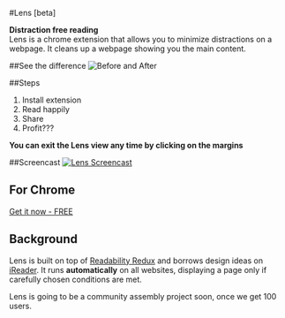 #Lens [beta]  


**Distraction free reading**  
Lens is a chrome extension that allows you to minimize distractions on a webpage. It cleans up a webpage showing you the main content.

##See the difference
![Before and After](http://i.imgur.com/ZErhTBN.jpg)

##Steps
1. Install extension
2. Read happily
3. Share
4. Profit???

**You can exit the Lens view any time by clicking on the margins**

##Screencast
[![Lens Screencast](http://img.youtube.com/vi/uOR86VW5_J8/0.jpg)](http://www.youtube.com/watch?v=uOR86VW5_J8)


## For Chrome
[Get it now - FREE](https://chrome.google.com/webstore/detail/lens/gklapfnodifcfcfcclbpeabnpgneehml)


## Background
Lens is built on top of [Readability Redux](https://github.com/MHordecki/readability-redux) and borrows design ideas on [iReader](http://www.makeuseof.com/tag/ireader-decluttered-reading-chrome-firefox/). It runs **automatically** on all websites, displaying a page only if carefully chosen conditions are met.

Lens is going to be a community assembly project soon, once we get 100 users.
